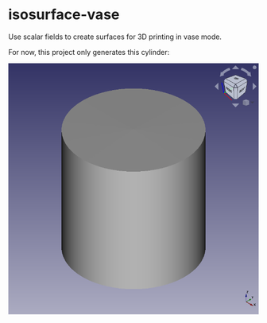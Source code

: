 # isosurface-vase
Use scalar fields to create surfaces for 3D printing in vase mode.

For now, this project only generates this cylinder:

![vase as of the initial commit](images/FreeCAD_review_initial_commit.png)
